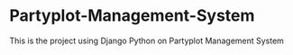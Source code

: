 # Partyplot-Management-System
This is the project using Django Python on Partyplot Management System
